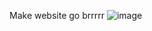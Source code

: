 Make website go brrrrr
![image](https://github.com/kennethvega/kennethvega/assets/100985581/22350706-6456-4319-9ec9-06e8cef0468f)
